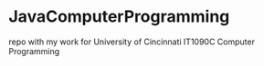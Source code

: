 # JavaComputerProgramming
 repo with my work for University of Cincinnati IT1090C Computer Programming
